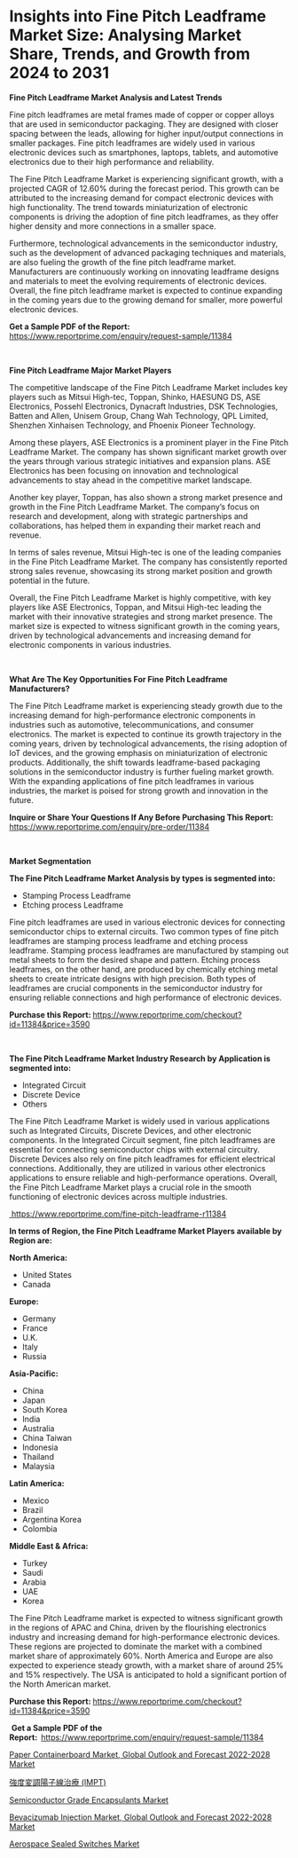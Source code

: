 <p><h1>Insights into Fine Pitch Leadframe Market Size: Analysing Market Share, Trends, and Growth from 2024 to 2031</h1></p><p><strong>Fine Pitch Leadframe Market Analysis and Latest Trends</strong></p>
<p><p>Fine pitch leadframes are metal frames made of copper or copper alloys that are used in semiconductor packaging. They are designed with closer spacing between the leads, allowing for higher input/output connections in smaller packages. Fine pitch leadframes are widely used in various electronic devices such as smartphones, laptops, tablets, and automotive electronics due to their high performance and reliability.</p><p>The Fine Pitch Leadframe Market is experiencing significant growth, with a projected CAGR of 12.60% during the forecast period. This growth can be attributed to the increasing demand for compact electronic devices with high functionality. The trend towards miniaturization of electronic components is driving the adoption of fine pitch leadframes, as they offer higher density and more connections in a smaller space.</p><p>Furthermore, technological advancements in the semiconductor industry, such as the development of advanced packaging techniques and materials, are also fueling the growth of the fine pitch leadframe market. Manufacturers are continuously working on innovating leadframe designs and materials to meet the evolving requirements of electronic devices. Overall, the fine pitch leadframe market is expected to continue expanding in the coming years due to the growing demand for smaller, more powerful electronic devices.</p></p>
<p><strong>Get a Sample PDF of the Report:&nbsp;</strong> <a href="https://www.reportprime.com/enquiry/request-sample/11384">https://www.reportprime.com/enquiry/request-sample/11384</a></p>
<p>&nbsp;</p>
<p><strong>Fine Pitch Leadframe Major Market Players</strong></p>
<p><p>The competitive landscape of the Fine Pitch Leadframe Market includes key players such as Mitsui High-tec, Toppan, Shinko, HAESUNG DS, ASE Electronics, Possehl Electronics, Dynacraft Industries, DSK Technologies, Batten and Allen, Unisem Group, Chang Wah Technology, QPL Limited, Shenzhen Xinhaisen Technology, and Phoenix Pioneer Technology.</p><p>Among these players, ASE Electronics is a prominent player in the Fine Pitch Leadframe Market. The company has shown significant market growth over the years through various strategic initiatives and expansion plans. ASE Electronics has been focusing on innovation and technological advancements to stay ahead in the competitive market landscape.</p><p>Another key player, Toppan, has also shown a strong market presence and growth in the Fine Pitch Leadframe Market. The company’s focus on research and development, along with strategic partnerships and collaborations, has helped them in expanding their market reach and revenue.</p><p>In terms of sales revenue, Mitsui High-tec is one of the leading companies in the Fine Pitch Leadframe Market. The company has consistently reported strong sales revenue, showcasing its strong market position and growth potential in the future.</p><p>Overall, the Fine Pitch Leadframe Market is highly competitive, with key players like ASE Electronics, Toppan, and Mitsui High-tec leading the market with their innovative strategies and strong market presence. The market size is expected to witness significant growth in the coming years, driven by technological advancements and increasing demand for electronic components in various industries.</p></p>
<p>&nbsp;</p>
<p><strong>What Are The Key Opportunities For Fine Pitch Leadframe Manufacturers?</strong></p>
<p><p>The Fine Pitch Leadframe market is experiencing steady growth due to the increasing demand for high-performance electronic components in industries such as automotive, telecommunications, and consumer electronics. The market is expected to continue its growth trajectory in the coming years, driven by technological advancements, the rising adoption of IoT devices, and the growing emphasis on miniaturization of electronic products. Additionally, the shift towards leadframe-based packaging solutions in the semiconductor industry is further fueling market growth. With the expanding applications of fine pitch leadframes in various industries, the market is poised for strong growth and innovation in the future.</p></p>
<p><strong>Inquire or Share Your Questions If Any Before Purchasing This Report:</strong> <a href="https://www.reportprime.com/enquiry/pre-order/11384">https://www.reportprime.com/enquiry/pre-order/11384</a></p>
<p>&nbsp;</p>
<p><strong>Market Segmentation</strong></p>
<p><strong>The Fine Pitch Leadframe Market Analysis by types is segmented into:</strong></p>
<p><ul><li>Stamping Process Leadframe</li><li>Etching process Leadframe</li></ul></p>
<p><p>Fine pitch leadframes are used in various electronic devices for connecting semiconductor chips to external circuits. Two common types of fine pitch leadframes are stamping process leadframe and etching process leadframe. Stamping process leadframes are manufactured by stamping out metal sheets to form the desired shape and pattern. Etching process leadframes, on the other hand, are produced by chemically etching metal sheets to create intricate designs with high precision. Both types of leadframes are crucial components in the semiconductor industry for ensuring reliable connections and high performance of electronic devices.</p></p>
<p><strong>Purchase this Report:&nbsp;</strong><a href="https://www.reportprime.com/checkout?id=11384&price=3590">https://www.reportprime.com/checkout?id=11384&price=3590</a></p>
<p>&nbsp;</p>
<p><strong>The Fine Pitch Leadframe Market Industry Research by Application is segmented into:</strong></p>
<p><ul><li>Integrated Circuit</li><li>Discrete Device</li><li>Others</li></ul></p>
<p><p>The Fine Pitch Leadframe Market is widely used in various applications such as Integrated Circuits, Discrete Devices, and other electronic components. In the Integrated Circuit segment, fine pitch leadframes are essential for connecting semiconductor chips with external circuitry. Discrete Devices also rely on fine pitch leadframes for efficient electrical connections. Additionally, they are utilized in various other electronics applications to ensure reliable and high-performance operations. Overall, the Fine Pitch Leadframe Market plays a crucial role in the smooth functioning of electronic devices across multiple industries.</p></p>
<p><a href="https://www.reportprime.com/fine-pitch-leadframe-r11384">&nbsp;https://www.reportprime.com/fine-pitch-leadframe-r11384</a></p>
<p><strong>In terms of Region, the Fine Pitch Leadframe Market Players available by Region are:</strong></p>
<p>
    <p> <strong> North America: </strong>
        <ul>
            <li>United States</li>
            <li>Canada</li>
        </ul>
        </p> 
    <p> <strong> Europe: </strong>
        <ul>
            <li>Germany</li>
            <li>France</li>
            <li>U.K.</li>
            <li>Italy</li>
            <li>Russia</li>
        </ul>
        </p> 
    <p> <strong> Asia-Pacific: </strong>
        <ul>
            <li>China</li>
            <li>Japan</li>
            <li>South Korea</li>
            <li>India</li>
            <li>Australia</li>
            <li>China Taiwan</li>
            <li>Indonesia</li>
            <li>Thailand</li>
            <li>Malaysia</li>
        </ul>
        </p> 
    <p> <strong> Latin America: </strong>
        <ul>
            <li>Mexico</li>
            <li>Brazil</li>
            <li>Argentina Korea</li>
            <li>Colombia</li>
        </ul>
        </p> 
    <p> <strong> Middle East & Africa: </strong>
        <ul>
            <li>Turkey</li>
            <li>Saudi</li>
            <li>Arabia</li>
            <li>UAE</li>
            <li>Korea</li>
        </ul>
    </p>
    </p>
<p><p>The Fine Pitch Leadframe market is expected to witness significant growth in the regions of APAC and China, driven by the flourishing electronics industry and increasing demand for high-performance electronic devices. These regions are projected to dominate the market with a combined market share of approximately 60%. North America and Europe are also expected to experience steady growth, with a market share of around 25% and 15% respectively. The USA is anticipated to hold a significant portion of the North American market.</p></p>
<p><strong>Purchase this Report: </strong><a href="https://www.reportprime.com/checkout?id=11384&price=3590">https://www.reportprime.com/checkout?id=11384&price=3590</a></p>
<p>&nbsp;<strong>Get a Sample PDF of the Report:&nbsp;&nbsp;</strong><a href="https://www.reportprime.com/enquiry/request-sample/11384">https://www.reportprime.com/enquiry/request-sample/11384</a></p>
<p><strong></strong></p>
<p><p><a href="https://issuu.com/reportprime-2/docs/paper-containerboard-market-global-_b6173219533bf8">Paper Containerboard Market, Global Outlook and Forecast 2022-2028 Market</a></p><p><a href="https://medium.com/@eunawiegad2023/%E5%BC%B7%E5%BA%A6%E8%AA%BF%E6%95%B4%E9%99%BD%E5%AD%90%E7%B7%9A%E6%B2%BB%E7%99%82-impt-%E5%B8%82%E5%A0%B4%E8%AA%BF%E6%9F%BB%E3%81%8A%E3%82%88%E3%81%B3%E7%94%A3%E6%A5%AD%E9%80%B2%E5%8C%96-2031%E5%B9%B4%E3%81%BE%E3%81%A7%E3%81%AE%E4%BA%88%E6%B8%AC-13e1737ba602">強度変調陽子線治療 (IMPT)</a></p><p><a href="https://github.com/lylyparadise/Market-Research-Report-List-5/blob/main/semiconductor-grade-encapsulants-market.md">Semiconductor Grade Encapsulants Market</a></p><p><a href="https://issuu.com/reportprime-2/docs/bevacizumab-injection-market-global_117a6d6174c8a8">Bevacizumab Injection Market, Global Outlook and Forecast 2022-2028 Market</a></p><p><a href="https://github.com/GroverBarry/Market-Research-Report-List-7/blob/main/aerospace-sealed-switches-market.md">Aerospace Sealed Switches Market</a></p></p>